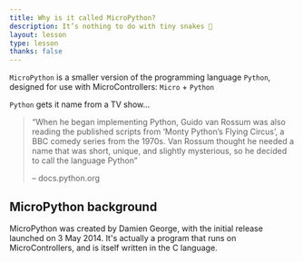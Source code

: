 ```yaml
---
title: Why is it called MicroPython?
description: It’s nothing to do with tiny snakes 🐍
layout: lesson
type: lesson
thanks: false
---
```


`MicroPython` is a smaller version of the programming language `Python`, designed for use with MicroControllers: `Micro` + `Python`

`Python` gets it name from a TV show...
> “When he began implementing Python, Guido van Rossum was also reading the published scripts from ‘Monty 
> Python’s Flying Circus’, a BBC comedy series from the 1970s. Van Rossum thought he needed a name that was 
> short, unique, and slightly mysterious, so he decided to call the language Python”
>
> – docs.python.org

## MicroPython background
MicroPython was created by Damien George, with the initial release launched on 3 May 2014. It's actually a program that runs on MicroControllers, and is itself written in the C language.
